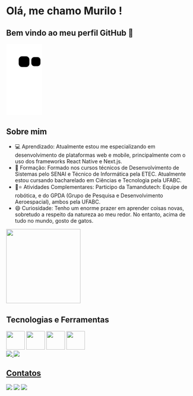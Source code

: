 # Olá, me chamo Murilo ! 
## Bem vindo ao meu perfil GitHub 👋

![Snake animation](https://github.com/MuriloSouzAlmeid/MuriloSouzAlmeid/blob/output/github-contribution-grid-snake.svg)

## Sobre mim
- 💻 Aprendizado: Atualmente estou me especializando em desenvolvimento de plataformas web e mobile, principalmente com o uso dos frameworks React Native e Next.js.
- 📝 Formação: Formado nos cursos técnicos de Desenvolvimento de Sistemas pelo SENAI e Técnico de Informática pela ETEC. Atualmente estou cursando bacharelado em Ciências e Tecnologia pela UFABC.
- 🤖⭐ Atividades Complementares: Participo da Tamandutech: Equipe de robótica, e do GPDA (Grupo de Pesquisa e Desenvolvimento Aeroespacial), ambos pela UFABC.
- 😄 Curiosidade: Tenho um enorme prazer em aprender coisas novas, sobretudo a respeito da natureza ao meu redor. No entanto, acima de tudo no mundo, gosto de gatos.

<div>
<img src="https://media.giphy.com/media/vFKqnCdLPNOKc/giphy.gif" width="200" height="200" />
</div>

## Tecnologias e Ferramentas
<div>
<img src="https://cdn.jsdelivr.net/gh/devicons/devicon@latest/icons/react/react-original-wordmark.svg" width="50" height="50" /> <img src="https://cdn.jsdelivr.net/gh/devicons/devicon@latest/icons/dotnetcore/dotnetcore-original.svg" width="50" height="50" /> <img src="https://cdn.jsdelivr.net/gh/devicons/devicon@latest/icons/azure/azure-original.svg" width="50" height="50" /> <img src="https://cdn.jsdelivr.net/gh/devicons/devicon@latest/icons/azuredevops/azuredevops-original.svg" width="50" height="50" />    
</div>

<div>
<a href="https://github.com/MuriloSouzAlmeid">
<img loading="lazy" height="180em" src="https://github-readme-stats.vercel.app/api/top-langs/?username=MuriloSouzAlmeid&layout=compact&langs_count=7&theme=dracula"/>
<img loading="lazy" height="180em" src="https://github-readme-stats.vercel.app/api?username=MuriloSouzAlmeid&show_icons=true&theme=dracula&include_all_commits=true&count_private=true"/>
</div>
          
## Contatos
<div>
<a href = "mailto:murilo.familia.sa@gmail.com"><img loading="lazy" src="https://img.shields.io/badge/Gmail-D14836?style=for-the-badge&logo=gmail&logoColor=white" target="_blank"></a>
<a href="https://www.linkedin.com/in/murilo-souza-almeida-417194298/" target="_blank"><img loading="lazy" src="https://img.shields.io/badge/-LinkedIn-%230077B5?style=for-the-badge&logo=linkedin&logoColor=white" target="_blank"></a>
<a href="https://instagram.com/muri_.souza" target="_blank"><img loading="lazy" src="https://img.shields.io/badge/-Instagram-%23E4405F?style=for-the-badge&logo=instagram&logoColor=white" target="_blank"></a>
</div>
